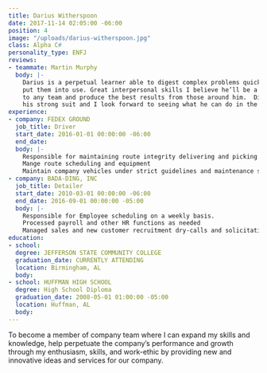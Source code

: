 ```yaml
---
title: Darius Witherspoon
date: 2017-11-14 02:05:00 -06:00
position: 4
image: "/uploads/darius-witherspoon.jpg"
class: Alpha C#
personality_type: ENFJ
reviews:
- teammate: Martin Murphy
  body: |-
    Darius is a perpetual learner able to digest complex problems quickly and
    put them into use. Great interpersonal skills I believe he’ll be a valuable asset
    to any team and produce the best results from those around him.  Diagnostics are
    his strong suit and I look forward to seeing what he can do in the wild.
experience:
- company: FEDEX GROUND
  job_title: Driver
  start_date: 2016-01-01 00:00:00 -06:00
  end_date: 
  body: |-
    Responsible for maintaining route integrity delivering and picking up at various customers in a timely and strictly scheduled manner in order to support the logistical and operational needs of each customer
    Mange route scheduling and equipment
    Maintain company vehicles under strict guidelines and maintenance schedules
- company: BADA-DING, INC
  job_title: Detailer
  start_date: 2010-03-01 00:00:00 -06:00
  end_date: 2016-09-01 00:00:00 -05:00
  body: |-
    Responsible for Employee scheduling on a weekly basis.
    Processed payroll and other HR functions as needed
    Managed sales and new customer recruitment dry-calls and solicitation Provided new employees a complete training package from customer standards to basic detailing and customer service skills.
education:
- school: 
  degree: JEFFERSON STATE COMMUNITY COLLEGE
  graduation_date: CURRENTLY ATTENDING
  location: Birmingham, AL
  body: 
- school: HUFFMAN HIGH SCHOOL
  degree: High School Diploma
  graduation_date: 2008-05-01 01:00:00 -05:00
  location: Huffman, AL
  body: 
---
```


To become a member of company team where I can expand my skills and
knowledge, help perpetuate the company’s performance and growth through my enthusiasm, skills, and work-ethic by providing new and innovative ideas and services for our company.